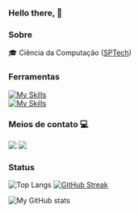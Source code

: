 ### Hello there,  👋

### Sobre
🎓 Ciência da Computação ([SPTech](https://www.sptech.school/))


### Ferramentas

[![My Skills](https://skillicons.dev/icons?i=java,js,python,nodejs,github)](https://skillicons.dev) <br>
[![My Skills](https://skillicons.dev/icons?i=aws,mysql,docker,css,html)](https://skillicons.dev)


###  Meios de contato 💻
<div align="left">
<a href="https://www.linkedin.com/in/edu-sousa/" target="_blank"><img src="https://img.shields.io/badge/LinkedIn-0077B5?style=for-the-badge&logo=linkedin&logoColor=white" target="_blank"></a>
<a href="mailto:g_presilli@hotmail.com"><img src="https://img.shields.io/badge/Microsoft_Outlook-0078D4?style=for-the-badge&logo=gmail&logoColor=white" target="_blank"></a>

### Status

![Top Langs](https://github-readme-stats.vercel.app/api/top-langs/?username=GustavoPresilli&theme=transparent&layout=compact&show_icons=true&hide_border=true&card_width=250)
[![GitHub Streak](https://streak-stats.demolab.com?user=GustavoPresilli&hide_border=true&theme=transparent)](https://git.io/streak-stats)

![My GitHub stats](https://github-readme-stats.vercel.app/api?username=GustavoPresilli&theme=transparent&show_icons=true&hide_border=true&card_width=250)
